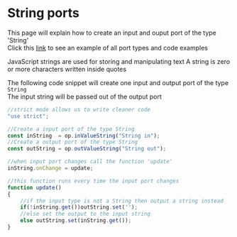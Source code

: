 # String ports

This page will explain how to create an input and ouput port of the type 'String'<br>
Click this [link](https://cables.gl/ui/#/project/5b9f692e671e52e512ab3af3) to see an example of all port types and code examples

JavaScript strings are used for storing and manipulating text
A string is zero or more characters written inside quotes

The following code snippet will create one input and output port of the type `String`<br>
The input string will be passed out of the output port

```javascript
//strict mode allows us to write cleaner code
"use strict";

//Create a input port of the type String
const inString  = op.inValueString("String in");
//Create a output port of the type String
const outString = op.outValueString("String out");

//when input port changes call the function 'update'
inString.onChange = update;

//this function runs every time the input port changes
function update()
{
    //if the input type is not a String then output a string instead
    if(!inString.get())outString.set('');
    //else set the output to the input string
    else outString.set(inString.get());
}
```

